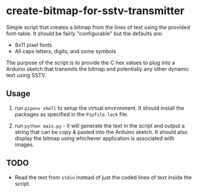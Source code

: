 # create-bitmap-for-sstv-transmitter

Simple script that creates a bitmap from the lines of text using the 
provided font-table. It should be fairly "configurable" but the defaults are:
* 8x11 pixel fonts
* All caps letters, digits, and some symbols

The purpose of the script is to provide the C hex values to plug into
a Arduino sketch that transmits the bitmap and potentially any other
dynamic text using SSTV.

## Usage
1. run `pipenv shell` to setup the virtual environment. It should install
the packages as specified in the `Pipfile.lock` file.

2. run `python main.py` - it will generate the text in the script and
output a string that can be copy & pasted into the Arduino sketch.
It should also display the bitmap using whichever application is associated
with images.

## TODO
* Read the text from `stdin` instead of just the coded lines of text
inside the script.

  